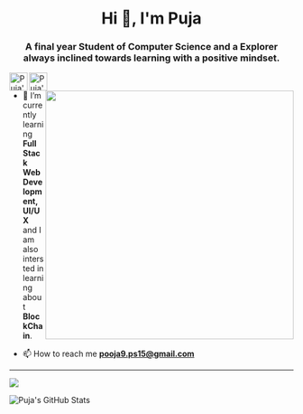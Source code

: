 <h1 align="center">Hi 👋, I'm Puja</h1>
<h3 align="center">A final year Student of Computer Science and a Explorer always inclined towards learning with a positive mindset.
</h3>
<a href="https://www.linkedin.com/in/kumari-puja99/">
  <img align="left" alt="Puja's's LinkedIn" width="32px" src="https://cdn.jsdelivr.net/npm/simple-icons@v3/icons/linkedin.svg" />
</a>

<a href="https://twitter.com/PoojaSi80840634">
  <img align="left" alt="Puja's Twitter" width="32px" src="https://cdn.jsdelivr.net/npm/simple-icons@3.2.0/icons/twitter.svg" />
</a>

<img src="https://miro.medium.com/max/1600/0*K2WLMTExLyida7OR.gif" width="440" align='right'>

<br/>

- 🌱 I’m currently learning **Full Stack Web Development,** **UI/UX** and I am also intersted in learning about **BlockChain**. 

- 📫 How to reach me **pooja9.ps15@gmail.com**

------
<IMG SRC="https://github-readme-stats.vercel.app/api/top-langs/?username=Puja-Kumari-909&theme=blue-green&&layout=compact">
 
 <br/> 
  
![Puja's GitHub Stats](https://github-readme-stats.vercel.app/api?username=Puja-Kumari-909&hide=[%22issues%22,%22contribs%22]&show_icons=true&title_color=fff&icon_color=79ff97&text_color=9f9f9f&bg_color=151515)
  

